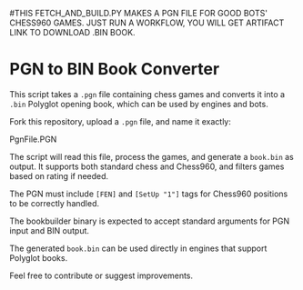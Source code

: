 #THIS FETCH_AND_BUILD.PY MAKES A PGN FILE FOR GOOD BOTS' CHESS960 GAMES. JUST RUN A WORKFLOW, YOU WILL GET ARTIFACT LINK TO DOWNLOAD .BIN BOOK.

# PGN to BIN Book Converter

This script takes a `.pgn` file containing chess games and converts it into a `.bin` Polyglot opening book, which can be used by engines and bots.

Fork this repository, upload a `.pgn` file, and name it exactly:

PgnFile.PGN

The script will read this file, process the games, and generate a `book.bin` as output. It supports both standard chess and Chess960, and filters games based on rating if needed.

The PGN must include `[FEN]` and `[SetUp "1"]` tags for Chess960 positions to be correctly handled.

The bookbuilder binary is expected to accept standard arguments for PGN input and BIN output.

The generated `book.bin` can be used directly in engines that support Polyglot books.

Feel free to contribute or suggest improvements.
